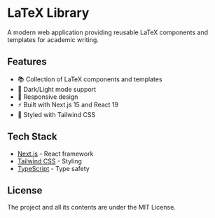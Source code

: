 # LaTeX Library

A modern web application providing reusable LaTeX components and templates for academic writing.

## Features

- 📚 Collection of LaTeX components and templates
- 🌙 Dark/Light mode support
- 📱 Responsive design
- ⚡ Built with Next.js 15 and React 19
- 🎨 Styled with Tailwind CSS

## Tech Stack

- [Next.js](https://nextjs.org/) - React framework
- [Tailwind CSS](https://tailwindcss.com/) - Styling
- [TypeScript](https://www.typescriptlang.org/) - Type safety


## License
The project and all its contents are under the MIT License.

